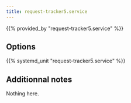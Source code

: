 ```yaml
---
title: request-tracker5.service
---
```


{{% provided_by "request-tracker5.service" %}}

## Options

{{% systemd_unit "request-tracker5.service" %}}

## Additionnal notes

Nothing here.